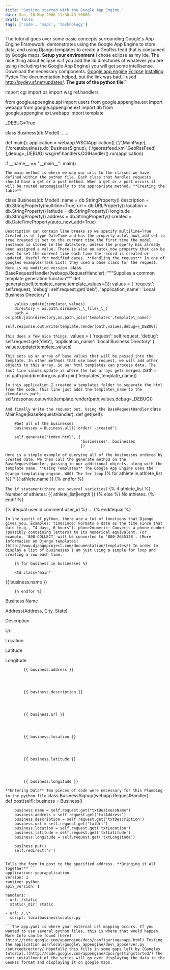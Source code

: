 ```yaml
---
title: 'Getting started with the Google App Engine.'
date: Sun, 18 May 2008 11:30:43 +0000
draft: false
tags: ['code', 'maps', 'technology']
---
```


The tutorial goes over some basic concepts surrounding Google's App Engine Framework, demonstrates using the Google App Engine to store data, and using Django templates to create a GeoRss feed that is consumed by Google maps. **Setup your environment** I chose eclipse as my ide. The nice thing about eclipse is if you add the lib directories of whatever you are using (including the Google App Engine) you will get some intellisense. Download the necessary components. [Google app engine](https://www.google.com/accounts/ServiceLogin?service=ah&continue=http://appengine.google.com/_ah/login%3Fcontinue%3Dhttp://appengine.google.com/&ltmpl=ae&sig=2441550b0617bb4eb9e7f8c3eb9e63b1) [Eclipse](http://www.eclipse.org/downloads/) [Installing Pydev](http://www.fabioz.com/pydev/manual_101_install.html) The documentation helped, but the link was bad. I used http://pydev.sf.net/updates/. **The guts of the python file**```

import cgi
import os
import wsgiref.handlers

from google.appengine.api import users
from google.appengine.ext import webapp
from google.appengine.ext import db
from google.appengine.ext.webapp import template

\_DEBUG=True

class Business(db.Model):
    ......

def main():
    application = webapp.WSGIApplication(\[
            ('/',MainPage),
            ('/createbusiness.do',BusinessSignup),
            ('/georssfeed.xml',GeoRssFeed)
            \],debug=\_DEBUG)
    wsgiref.handlers.CGIHandler().run(application)

if \_\_name\_\_ == "\_\_main\_\_":
    main()


```The main method is where we map our urls to the classes we have defined within the python file. Each class that handles requests should have a get or a post method. When a get or a post occurs it will be routed automagically to the appropriate method. **Creating the table**```
 
class Business(db.Model):
    name = db.StringProperty()
    description = db.StringProperty(multiline=True)
    url = db.URLProperty()
    location = db.StringProperty()
    latitude = db.StringProperty()
    longitude = db.StringProperty()
    address = db.StringProperty()
    created = db.DateTimeProperty(auto\_now\_add=True)

```Description can contain line breaks so we specify multiline=True Created is of type DateTime and has the property auto\_now\_add set to true created is set to the current time the first time the model instance is stored in the datastore, unless the property has already been assigned a value. There is also an auto\_now property that can be used to set the current time each time the record is created or updated. Useful for modified dates. **Handling the request** In one of googles examples(Task List) they used a base class for the request. Here is my modified version.```
class BaseRequestHandler(webapp.RequestHandler):
    """Supplies a common template generation function"""
    def generate(self,template\_name,template\_values={}):
        values = {
                  'request': self.request,
                  'debug': self.request.get('deb'),
                  'application\_name': 'Local Business Directory'
                  }
        
        values.update(template\_values)
        directory = os.path.dirname(\_\_file\_\_)
        path = os.path.join(directory,os.path.join('templates',template\_name))
        self.response.out.write(template.render(path,values,debug=\_DEBUG))

```This does a few nice things.```
        values = {
                  'request': self.request,
                  'debug': self.request.get('deb'),
                  'application\_name': 'Local Business Directory'
                  }
        values.update(template\_values)

```This sets up an array of base values that will be passed into the template. In other methods that use base request, we will add other objects to this array. So our html templates can process data. The last line values.update is where the two arrays gets merged.```
        path = os.path.join(directory,os.path.join('templates',template\_name))

```In this application I created a templates folder to separate the html from the code. This line just adds the template\_name to the /templates path.```
    self.response.out.write(template.render(path,values,debug=\_DEBUG))

```And finally Write the request out. Using the BaseRequestHandler```
class MainPage(BaseRequestHandler):
    def get(self):
        
        #Get all of the businesses
        businesses = Business.all().order('-created')
        
        self.generate('index.html', {
                                     'businesses': businesses
                                     })   

```Here is a simple example of querying all of the businesses ordered by created date. We then call the generate method on the BaseRequestHandler, passing in our additional objects, along with the template name. **Using Templates** The Google App Engine uses the Django templating engine. W00t The for loop```
{% for athlete in athlete\_list %}
    *   {{ athlete.name }}
{% endfor %}

```The if statement(there are several varieties)```
{% if athlete\_list %}
    Number of athletes: {{ athlete\_list|length }}
{% else %}
    No athletes.
{% endif %}

{% ifequal user.id comment.user\_id %}
    ...
{% endifequal %}

```In the spirit of python, there are a lot of functions that Django gives you. Examples: timesince: Formats a date as the time since that date (e.g., “4 days, 6 hours”). phone2numeric: Converts a phone number (possibly containing letters) to its numerical equivalent. For example, '800-COLLECT' will be converted to '800-2655328'. [More Information on Django templates](http://www.djangoproject.com/documentation/templates/) In order to display a list of businesses I am just using a simple for loop and creating a row each time.```


	
		{% for business in businesses %}
		
		<td class="main" 
		  

{{ business.name }}

		{% endfor %}
	

		

			

Business Name

			

Address(Address, City, State)

			

Description

			

Url

			

Location

			

Latitude

			

Longitude

		

		

		
		

			{{ business.address }}
		

		

			{{ business.description }}
		

		

			{{ business.url }}
		

		

			{{ business.location }}
		

		

			{{ business.latitude }}
		

		

			{{ business.longitude }}
		

		
		


```**Entering Data** Two pieces of code were necessary for this Plumbing in the python file```
class BusinessSignup(webapp.RequestHandler):    
    def post(self):
        business = Business()
        
        business.name = self.request.get("txtBusinessName")
        business.address = self.request.get('txtAddress')
        business.description = self.request.get('txtDescription')
        business.url = self.request.get('txtUrl')
        business.location = self.request.get('txtLocation')
        business.latitude = self.request.get('txtLatitude')
        business.longitude = self.request.get('txtLongitude')
        
        business.put()
        self.redirect('/')

```This just grabs from the data from the request and sets each property on our business object. Then calls put. put is an instance method that saves the data to the database. delete, to\_xml, is\_saved, are a couple of other useful instance methods.

Tells the form to post to the specified address. **Bringing it all together**```
application: yourapplication
version: 1
runtime: python
api\_version: 1

handlers:
- url: /static
  static\_dir: static

- url: /.\*
  script: localbusinesslocator.py

```The app.yaml is where your external url mapping occurs. If you wanted to use several python files, this is where that would happen. More Info can be found [here](http://code.google.com/appengine/docs/configuringanapp.html) Testing the application usr/local/google\_appengine/dev\_appserver.py /sourcedirectory/ Hopefully this fills in some gaps left by [Googles tutorial.](http://code.google.com/appengine/docs/gettingstarted/) The next installment of the series will go over displaying the data in the GeoRss format and displaying it on google maps.